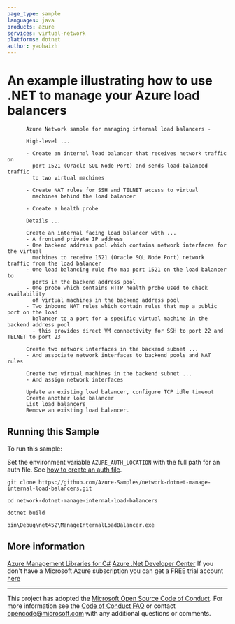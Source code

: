 ```yaml
---
page_type: sample
languages: java
products: azure
services: virtual-network
platforms: dotnet
author: yaohaizh
---
```


# An example illustrating how to use .NET to manage your Azure load balancers #

          Azure Network sample for managing internal load balancers -
         
          High-level ...
         
          - Create an internal load balancer that receives network traffic on
            port 1521 (Oracle SQL Node Port) and sends load-balanced traffic
            to two virtual machines
         
          - Create NAT rules for SSH and TELNET access to virtual
            machines behind the load balancer
         
          - Create a health probe
         
          Details ...
         
          Create an internal facing load balancer with ...
          - A frontend private IP address
          - One backend address pool which contains network interfaces for the virtual
            machines to receive 1521 (Oracle SQL Node Port) network traffic from the load balancer
          - One load balancing rule fto map port 1521 on the load balancer to
            ports in the backend address pool
          - One probe which contains HTTP health probe used to check availability
            of virtual machines in the backend address pool
          - Two inbound NAT rules which contain rules that map a public port on the load
            balancer to a port for a specific virtual machine in the backend address pool
            - this provides direct VM connectivity for SSH to port 22 and TELNET to port 23
         
          Create two network interfaces in the backend subnet ...
          - And associate network interfaces to backend pools and NAT rules
         
          Create two virtual machines in the backend subnet ...
          - And assign network interfaces
         
          Update an existing load balancer, configure TCP idle timeout
          Create another load balancer
          List load balancers
          Remove an existing load balancer.


## Running this Sample ##

To run this sample:

Set the environment variable `AZURE_AUTH_LOCATION` with the full path for an auth file. See [how to create an auth file](https://github.com/Azure/azure-libraries-for-net/blob/master/AUTH.md).

    git clone https://github.com/Azure-Samples/network-dotnet-manage-internal-load-balancers.git

    cd network-dotnet-manage-internal-load-balancers
  
    dotnet build
    
    bin\Debug\net452\ManageInternalLoadBalancer.exe

## More information ##

[Azure Management Libraries for C#](https://github.com/Azure/azure-sdk-for-net/tree/Fluent)
[Azure .Net Developer Center](https://azure.microsoft.com/en-us/develop/net/)
If you don't have a Microsoft Azure subscription you can get a FREE trial account [here](http://go.microsoft.com/fwlink/?LinkId=330212)

---

This project has adopted the [Microsoft Open Source Code of Conduct](https://opensource.microsoft.com/codeofconduct/). For more information see the [Code of Conduct FAQ](https://opensource.microsoft.com/codeofconduct/faq/) or contact [opencode@microsoft.com](mailto:opencode@microsoft.com) with any additional questions or comments.